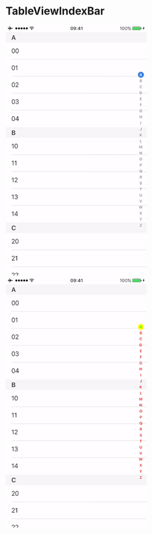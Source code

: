 # TableViewIndexBar
![image](https://github.com/zhengwei931102/TableViewIndexBar/blob/master/ScreenShot.gif) 
![image](https://github.com/zhengwei931102/TableViewIndexBar/blob/master/ScreenShot3.gif) 
